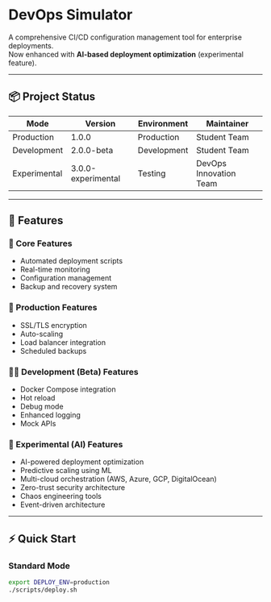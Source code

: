 # DevOps Simulator

A comprehensive CI/CD configuration management tool for enterprise deployments.  
Now enhanced with **AI-based deployment optimization** (experimental feature).

---

## 📦 Project Status

| Mode | Version | Environment | Maintainer |
|------|----------|--------------|-------------|
| Production | 1.0.0 | Production | Student Team |
| Development | 2.0.0-beta | Development | Student Team |
| Experimental | 3.0.0-experimental | Testing | DevOps Innovation Team |

---

## 🚀 Features

### 🔧 Core Features
- Automated deployment scripts  
- Real-time monitoring  
- Configuration management  
- Backup and recovery system  

### 🧱 Production Features
- SSL/TLS encryption  
- Auto-scaling  
- Load balancer integration  
- Scheduled backups  

### 🧑‍💻 Development (Beta) Features
- Docker Compose integration  
- Hot reload  
- Debug mode  
- Enhanced logging  
- Mock APIs  

### 🤖 Experimental (AI) Features
- AI-powered deployment optimization  
- Predictive scaling using ML  
- Multi-cloud orchestration (AWS, Azure, GCP, DigitalOcean)  
- Zero-trust security architecture  
- Chaos engineering tools  
- Event-driven architecture  

---

## ⚡ Quick Start

### Standard Mode
```bash
export DEPLOY_ENV=production
./scripts/deploy.sh
